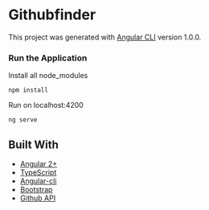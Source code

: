 # Githubfinder

This project was generated with [Angular CLI](https://github.com/angular/angular-cli) version 1.0.0.

### Run the Application

Install all node_modules

```
npm install
```

Run on localhost:4200

```
ng serve
```

## Built With

* [Angular 2+](https://angular.io/)
* [TypeScript](https://www.typescriptlang.org/)
* [Angular-cli](https://cli.angular.io/)
* [Bootstrap](http://getbootstrap.com/)
* [Github API](https://developer.github.com/v3/)

